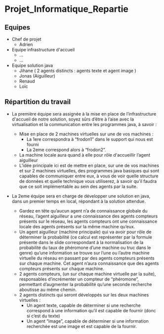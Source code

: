 # Projet_Informatique_Repartie

## Equipes
* Chef de projet
   * Adrien
* Equipe infrastructure d'accueil
   * ...
   * ...
* Equipe solution java
   * Jihane ( 2 agents distincts : agents texte et agent image ) 
   * Jonas (Aiguilleur)
   * Renaud
   * Loïc

## Répartition du travail
* La première équipe sera assignée à la mise en place de l’infrastructure d'accueil de notre solution, soyez sûrs d’être à l’aise avec la virtualisation et la communication entre les programmes java, à savoir :
    * Mise en place de 2 machines virtuelles sur une de vos machines :
        * La 1ere correspondra à “frodon1” dans le support qui nous est fourni
        * La 2eme correspond alors  à “frodon2”.
    * La machine locale aura quand à elle pour rôle d'accueillir l’agent aiguilleur 
    * L’idée principale ici est de mettre en place, sur une de vos machines et sur 2 machines virtuelles, des programmes java basiques qui sont capables de communiquer entre eux, à vous de voir quelle structure de données et quelle technique vous utiliserez, à savoir qu’il faudra que ce soit implémentable au sein des agents par la suite.

* La 2eme équipe sera en charge de développer une solution en java, dans un premier temps en local, répondant à la solution attendue.
    * Gardez en tête qu’aucun agent n’a de connaissance globale du réseau, l’agent aiguilleur a une connaissance des agents compteurs présents sur le réseau, les agents compteurs ont une connaissance locale des agents présents sur la même machine qu’eux.
    * Un agent aiguilleur (machine principale) qui va avoir pour rôle de déterminer la probabilité (ce calcul est représenter par la formule présente dans le slide correspondant à la normalisation de la probabilité du taux de phéromone d’une machine ou truc dans le genre) qu’une information se trouve sur l’une ou l’autre machine virtuelle du réseau en passant par des agents compteurs présents sur chaque machine. Cet agent n’aura connaissance que des agents compteurs présents sur chaque machine.
    * 2 agents compteurs, (un sur chaque machine virtuelle par la suite), responsables d’incrémenter un compteur de “phéromone”, permettant d’augmenter la probabilité qu’une seconde recherche aboutisse au même chemin.
    * 2 agents distincts qui seront développés sur les deux machines virtuelles :
        * Un agent texte, capable de déterminer si une recherche correspond à une information qu’il est capable de fournir (donc si c’est du texte)
        * Un agent “image”, capable de déterminer si une information recherchée est une image et est capable de la fournir.
